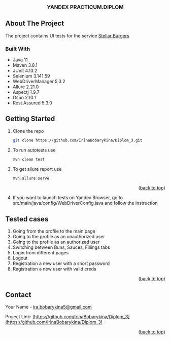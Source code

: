 <h3 align="center">YANDEX PRACTICUM.DIPLOM</h3>

<!-- ABOUT THE PROJECT -->
## About The Project

The project contains UI tests for the service [Stellar Burgers](https://stellarburgers.nomoreparties.site/)
### Built With

* Java 11
* Maven 3.8.1
* JUnit 4.13.2
* Selenium 3.141.59
* WebDriverManager 5.3.2
* Allure 2.21.0
* Aspectj 1.9.7
* Gson 2.10.1
* Rest Assured 5.3.0


<!-- GETTING STARTED -->
## Getting Started

1. Clone the repo
   ```sh
   git clone https://github.com/IrinaBobarykina/Diplom_3.git
   ```
2. To run autotests use
    ```sh
    mvn clean test
    ```
3. To get allure report use
   ```js
   mvn allure:serve
   ```
<p align="right">(<a href="#readme-top">back to top</a>)</p>

4. If you want to launch tests on Yandex Browser, go to src/main/java/config/WebDriverConfig.java and follow the instruction

## Tested cases

1. Going from the profile to the main page
2. Going to the profile as an unauthorized user
3. Going to the profile as an authorized user
4. Switching between Buns, Sauces, Fillings tabs
5. Login from different pages
6. Logout
7. Registration a new user with a short password
8. Registration a new user with valid creds

<p align="right">(<a href="#readme-top">back to top</a>)</p>

<!-- CONTACT -->
## Contact

Your Name -  ira.bobarykina5@gmail.com

Project Link: [https://github.com/IrinaBobarykina/Diplom_3](https://github.com/IrinaBobarykina/Diplom_3)

<p align="right">(<a href="#readme-top">back to top</a>)</p>